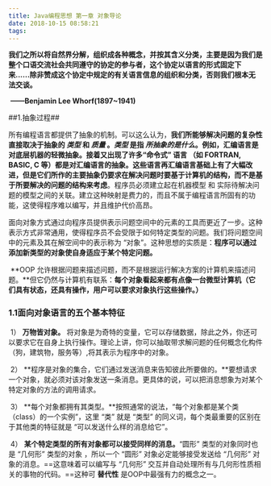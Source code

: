 ```yaml
---
title: Java编程思想 第一章 对象导论
date: 2018-10-15 08:58:21
tags:
---
```


​	**我们之所以将自然界分解，组织成各种概念，并按其含义分类，主要是因为我们是整个口语交流社会共同遵守的协定的参与者，这个协定以语言的形式固定下来......除非赞成这个协定中规定的有关语言信息的组织和分类，否则我们根本无法交谈。**

​												**——Benjamin Lee Whorf(1897~1941)**

##1.抽象过程##

​	所有编程语言都提供了抽象的机制。可以这么认为，**我们所能够解决问题的复杂性直接取决于抽象的 *类型* 和 *质量* **。*类型* 是指 *所抽象的是什么*。例如，汇编语言是对底层机器的轻微抽象。接着又出现了许多“命令式”  语言 （如 FORTRAN, BASIC, C 等）都是对汇编语言的抽象。这些语言再汇编语言基础上有了大幅改进，但是它们所作的主要抽象仍要求**在解决问题时要基于计算机的结构，而不是基于所要解决的问题的结构来考虑**。程序员必须建立起在机器模型 和 实际待解决问题的模型之间的关联。建立这种映射是费力的，而且不属于编程语言所固有的功能，这使得程序难以编写，并且维护代价高昂。

​	面向对象方式通过向程序员提供表示问题空间中的元素的工具而更近了一步。这种表示方式非常通用，使得程序员不会受限于如何特定类型的问题。我们将问题空间中的元素及其在解空间中的表示称为 “对象”。这种思想的实质是：**程序可以通过添加新类型的对象使自身适应于某个特定问题。**

​	**OOP 允许根据问题来描述问题，而不是根据运行解决方案的计算机来描述问题。**但它仍然与计算机有联系：**每个对象看起来都有点像一台微型计算机（它们具有状态，还具有操作，用户可以要求对象执行这些操作。）**

### 1.1面向对象语言的五个基本特征

​	1） **万物皆对象。** 将对象是为奇特的变量，它可以存储数据，除此之外，你还可以要求它在自身上执行操作。理论上讲，你可以抽取带求解问题的任何概念化构件（狗，建筑物，服务等）,将其表示为程序中的对象。

​	2） **程序是对象的集合，它们通过发送消息来告知彼此所要做的。**要想请求一个对象，就必须对该对象发送一条消息。更具体的说，可以把消息想象为对某个特定对象的方法的调用请求。

​	3） **每个对象都拥有其类型。**按照通常的说法，“每个对象都是某个类（class）的一个实例”，这里 “类” 就是 “类型” 的同义词，每个类最重要的区别在于其他类的特征就是 “可以发送什么样的消息给它”。

​	4） **某个特定类型的所有对象都可以接受同样的消息。**“圆形” 类型的对象同时也是 “几何形” 类型的对象 ，所以一个 “圆形” 对象必定能够接受发送给 “几何形” 对象的消息。==这意味着可以编写与 “几何形” 交互并自动处理所有与几何形性质相关的事物的代码。==这种可 **替代性** 是OOP中最强有力的概念之一。